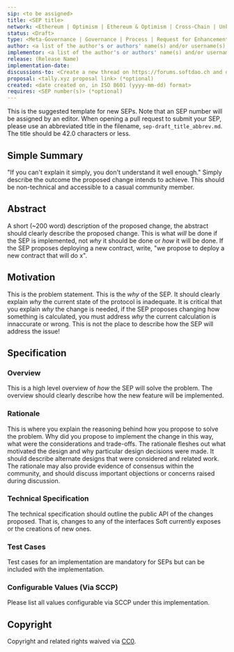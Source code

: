 ```yaml
---
sip: <to be assigned>
title: <SEP title>
network: <Ethereum | Optimism | Ethereum & Optimism | Cross-Chain | Unknown>
status: <Draft>
type: <Meta-Governance | Governance | Process | Request for Enhancement | Software>
author: <a list of the author's or authors' name(s) and/or username(s), or name(s) and email(s), e.g. (use with the parentheses or triangular brackets): FirstName LastName (@GitHubUsername), FirstName LastName <foo@bar.com>, FirstName (@GitHubUsername) and GitHubUsername (@GitHubUsername)>
implementor: <a list of the author's or authors' name(s) and/or username(s), or name(s) and email(s), e.g. (use with the parentheses or triangular brackets): FirstName LastName (@GitHubUsername), FirstName LastName <foo@bar.com>, FirstName (@GitHubUsername) and GitHubUsername (@GitHubUsername)>
release: (Release Name)
implementation-date:
discussions-to: <Create a new thread on https://forums.softdao.ch and drop the link here>
proposal: <tally.xyz proposal link> (*optional)
created: <date created on, in ISO 8601 (yyyy-mm-dd) format>
requires: <SEP number(s)> (*optional)
---
```


<!--You can leave these HTML comments in your merged SEP and delete the visible duplicate text guides, they will not appear and may be helpful to refer to if you edit it again. This is the suggested template for new SEPs. Note that an SEP number will be assigned by an editor. When opening a pull request to submit your SEP, please use an abbreviated title in the filename, `sep-draft_title_abbrev.md`. The title should be 42.0 characters or less.-->

This is the suggested template for new SEPs. Note that an SEP number will be assigned by an editor. When opening a pull request to submit your SEP, please use an abbreviated title in the filename, `sep-draft_title_abbrev.md`. The title should be 42.0 characters or less.

## Simple Summary

<!--"If you can't explain it simply, you don't understand it well enough." Simply describe the outcome the proposed changes intends to achieve. This should be non-technical and accessible to a casual community member.-->

"If you can't explain it simply, you don't understand it well enough." Simply describe the outcome the proposed change intends to achieve. This should be non-technical and accessible to a casual community member.

## Abstract

<!--A short (~200 word) description of the proposed change, the abstract should clearly describe the proposed change. This is what *will* be done if the SEP is implemented, not *why* it should be done or *how* it will be done. If the SEP proposes deploying a new contract, write, "we propose to deploy a new contract that will do x".-->

A short (~200 word) description of the proposed change, the abstract should clearly describe the proposed change. This is what _will_ be done if the SEP is implemented, not _why_ it should be done or _how_ it will be done. If the SEP proposes deploying a new contract, write, "we propose to deploy a new contract that will do x".

## Motivation

<!--This is the problem statement. This is the *why* of the SEP. It should clearly explain *why* the current state of the protocol is inadequate.  It is critical that you explain *why* the change is needed, if the SEP proposes changing how something is calculated, you must address *why* the current calculation is innaccurate or wrong. This is not the place to describe how the SEP will address the issue!-->

This is the problem statement. This is the _why_ of the SEP. It should clearly explain _why_ the current state of the protocol is inadequate. It is critical that you explain _why_ the change is needed, if the SEP proposes changing how something is calculated, you must address _why_ the current calculation is innaccurate or wrong. This is not the place to describe how the SEP will address the issue!

## Specification

<!--The specification should describe the syntax and semantics of any new feature, there are five sections
1. Overview
2. Rationale
3. Technical Specification
4. Test Cases
5. Configurable Values
-->

### Overview

<!--This is a high level overview of *how* the SEP will solve the problem. The overview should clearly describe how the new feature will be implemented.-->

This is a high level overview of _how_ the SEP will solve the problem. The overview should clearly describe how the new feature will be implemented.

### Rationale

<!--This is where you explain the reasoning behind how you propose to solve the problem. Why did you propose to implement the change in this way, what were the considerations and trade-offs. The rationale fleshes out what motivated the design and why particular design decisions were made. It should describe alternate designs that were considered and related work. The rationale may also provide evidence of consensus within the community, and should discuss important objections or concerns raised during discussion.-->

This is where you explain the reasoning behind how you propose to solve the problem. Why did you propose to implement the change in this way, what were the considerations and trade-offs. The rationale fleshes out what motivated the design and why particular design decisions were made. It should describe alternate designs that were considered and related work. The rationale may also provide evidence of consensus within the community, and should discuss important objections or concerns raised during discussion.

### Technical Specification

<!--The technical specification should outline the public API of the changes proposed. That is, changes to any of the interfaces Soft currently exposes or the creations of new ones.-->

The technical specification should outline the public API of the changes proposed. That is, changes to any of the interfaces Soft currently exposes or the creations of new ones.

### Test Cases

<!--Test cases for an implementation are mandatory for SEPs but can be included with the implementation..-->

Test cases for an implementation are mandatory for SEPs but can be included with the implementation.

### Configurable Values (Via SCCP)

<!--Please list all values configurable via SCCP under this implementation.-->

Please list all values configurable via SCCP under this implementation.

## Copyright

Copyright and related rights waived via [CC0](https://creativecommons.org/publicdomain/zero/1.0/).
